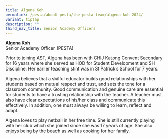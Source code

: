 ```yaml
---
title: Algena Koh
permalink: /pesta/about-pesta/the-pesta-team/algena-koh-2024/
variant: tiptap
description: ""
third_nav_title: Senior Academy Officers
---
```

<p><strong>Algena Koh</strong><br>Senior Academy Officer (PESTA)</p><p>Prior to joining AST, Algena has been with CHIJ Katong Convent Secondary for 16 years where she served as HOD for Student Development and SH Discipline. Her earlier teaching stint was in St Patrick’s School for 7 years.</p><p>Algena<strong> </strong>believes that a skilful educator builds good relationships with her students based on mutual respect and trust, and sets the tone for a classroom community. Good communication and genuine care are essential for students to have a trusting relationship with the teacher. A teacher must also have clear expectations of his/her class and communicate this effectively. In addition, one must always be willing to learn, reflect and adapt.</p><p>Algena loves to play netball in her free time. She is still currently playing with her club which she joined since she was 17 years of age. She also enjoys being by the beach as well as cooking for her family.</p><p></p><p></p><p></p><p></p>